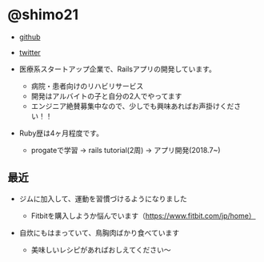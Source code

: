 # @shimo21

- [github](https://github.com/shimo21)
- [twitter](https://twitter.com/21shimooo)


- 医療系スタートアップ企業で、Railsアプリの開発しています。
  - 病院・患者向けのリハビリサービス
  - 開発はアルバイトの子と自分の2人でやってます
  - エンジニア絶賛募集中なので、少しでも興味あればお声掛けください！！

- Ruby歴は4ヶ月程度です。
  - progateで学習 -> rails tutorial(2周) -> アプリ開発(2018.7~)


## 最近

- ジムに加入して、運動を習慣づけるようになりました
  - Fitbitを購入しようか悩んでいます（https://www.fitbit.com/jp/home）

- 自炊にもはまっていて、鳥胸肉ばかり食べています
  - 美味しいレシピがあればおしえてください〜

